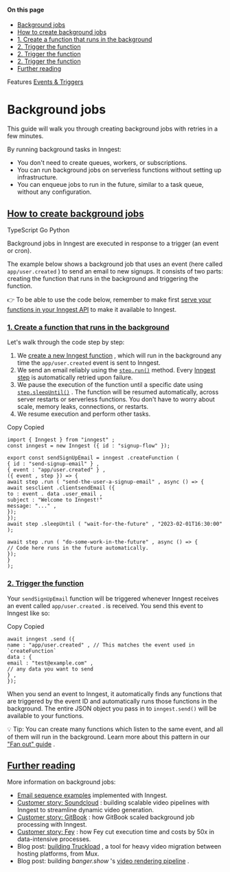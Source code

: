 #### On this page

- [Background jobs](\docs\guides\background-jobs#background-jobs)
- [How to create background jobs](\docs\guides\background-jobs#how-to-create-background-jobs)
- [1. Create a function that runs in the background](\docs\guides\background-jobs#1-create-a-function-that-runs-in-the-background)
- [2. Trigger the function](\docs\guides\background-jobs#2-trigger-the-function)
- [2. Trigger the function](\docs\guides\background-jobs#2-trigger-the-function-2)
- [2. Trigger the function](\docs\guides\background-jobs#2-trigger-the-function-3)
- [Further reading](\docs\guides\background-jobs#further-reading)

Features [Events &amp; Triggers](\docs\features\events-triggers)

# Background jobs

This guide will walk you through creating background jobs with retries in a few minutes.

By running background tasks in Inngest:

- You don't need to create queues, workers, or subscriptions.
- You can run background jobs on serverless functions without setting up infrastructure.
- You can enqueue jobs to run in the future, similar to a task queue, without any configuration.

## [How to create background jobs](\docs\guides\background-jobs#how-to-create-background-jobs)

TypeScript Go Python

Background jobs in Inngest are executed in response to a trigger (an event or cron).

The example below shows a background job that uses an event (here called `app/user.created` ) to send an email to new signups. It consists of two parts: creating the function that runs in the background and triggering the function.

👉 To be able to use the code below, remember to make first [serve your functions in your Inngest API](\docs\learn\serving-inngest-functions) to make it available to Inngest.

### [1. Create a function that runs in the background](\docs\guides\background-jobs#1-create-a-function-that-runs-in-the-background)

Let's walk through the code step by step:

1. We [create a new Inngest function](\docs\reference\functions\create) , which will run in the background any time the `app/user.created` event is sent to Inngest.
2. We send an email reliably using the [`step.run()`](\docs\reference\functions\step-run) method. Every [Inngest step](\docs\steps) is automatically retried upon failure.
3. We pause the execution of the function until a specific date using [`step.sleepUntil()`](\docs\reference\functions\step-sleep-until) . The function will be resumed automatically, across server restarts or serverless functions. You don't have to worry about scale, memory leaks, connections, or restarts.
4. We resume execution and perform other tasks.

Copy Copied

```
import { Inngest } from "inngest" ;
const inngest = new Inngest ({ id : "signup-flow" });

export const sendSignUpEmail = inngest .createFunction (
{ id : "send-signup-email" } ,
{ event : "app/user.created" } ,
({ event , step }) => {
await step .run ( "send-the-user-a-signup-email" , async () => {
await sesclient .clientsendEmail ({
to : event . data .user_email ,
subject : "Welcome to Inngest!"
message: "..." ,
});
});
await step .sleepUntil ( "wait-for-the-future" , "2023-02-01T16:30:00" );

await step .run ( "do-some-work-in-the-future" , async () => {
// Code here runs in the future automatically.
});
}
);
```

### [2. Trigger the function](\docs\guides\background-jobs#2-trigger-the-function)

Your `sendSignUpEmail` function will be triggered whenever Inngest receives an event called `app/user.created` . is received. You send this event to Inngest like so:

Copy Copied

```
await inngest .send ({
name : "app/user.created" , // This matches the event used in `createFunction`
data : {
email : "test@example.com" ,
// any data you want to send
} ,
});
```

When you send an event to Inngest, it automatically finds any functions that are triggered by the event ID and automatically runs those functions in the background. The entire JSON object you pass in to `inngest.send()` will be available to your functions.

💡 Tip: You can create many functions which listen to the same event, and all of them will run in the background. Learn more about this pattern in our ["Fan out" guide](\docs\guides\fan-out-jobs) .

## [Further reading](\docs\guides\background-jobs#further-reading)

More information on background jobs:

- [Email sequence examples](\docs\examples\email-sequence) implemented with Inngest.
- [Customer story: Soundcloud](\customers\soundcloud) : building scalable video pipelines with Inngest to streamline dynamic video generation.
- [Customer story: GitBook](\customers\gitbook) : how GitBook scaled background job processing with Inngest.
- [Customer story: Fey](\customers\fey) : how Fey cut execution time and costs by 50x in data-intensive processes.
- Blog post: [building Truckload](\blog\mux-migrating-video-collections) , a tool for heavy video migration between hosting platforms, from Mux.
- Blog post: building *banger.show* 's [video rendering pipeline](\blog\banger-video-rendering-pipeline) .
